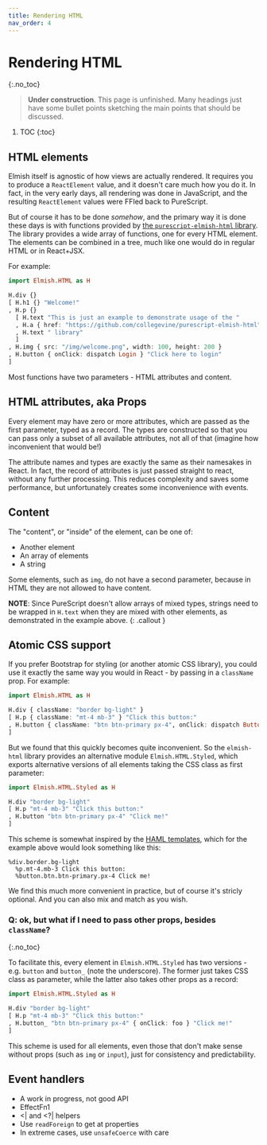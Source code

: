 ```yaml
---
title: Rendering HTML
nav_order: 4
---
```


# Rendering HTML
{:.no_toc}

> **Under construction**. This page is unfinished. Many headings just have some
> bullet points sketching the main points that should be discussed.

1. TOC
{:toc}

## HTML elements

Elmish itself is agnostic of how views are actually rendered. It requires you to
produce a `ReactElement` value, and it doesn't care much how you do it. In fact,
in the very early days, all rendering was done in JavaScript, and the resulting
`ReactElement` values were FFIed back to PureScript.

But of course it has to be done _somehow_, and the primary way it is done these
days is with functions provided by [the `purescript-elmish-html`
library](https://github.com/collegevine/purescript-elmish-html). The library
provides a wide array of functions, one for every HTML element. The elements can
be combined in a tree, much like one would do in regular HTML or in React+JSX.

For example:

```haskell
import Elmish.HTML as H

H.div {}
[ H.h1 {} "Welcome!"
, H.p {}
  [ H.text "This is just an example to demonstrate usage of the "
  , H.a { href: "https://github.com/collegevine/purescript-elmish-html" } "elmish-html"
  , H.text " library"
  ]
, H.img { src: "/img/welcome.png", width: 100, height: 200 }
, H.button { onClick: dispatch Login } "Click here to login"
]
```

Most functions have two parameters - HTML attributes and content.

## HTML attributes, aka Props

Every element may have zero or more attributes, which are passed as the first
parameter, typed as a record. The types are constructed so that you can pass
only a subset of all available attributes, not all of that (imagine how
inconvenient that would be!)

The attribute names and types are exactly the same as their namesakes in React.
In fact, the record of attributes is just passed straight to react, without any
further processing. This reduces complexity and saves some performance, but
unfortunately creates some inconvenience with events.

## Content

The "content", or "inside" of the element, can be one of:

* Another element
* An array of elements
* A string

Some elements, such as `img`, do not have a second parameter, because in HTML
they are not allowed to have content.

**NOTE**: Since PureScript doesn't allow arrays of mixed types, strings need
to be wrapped in `H.text` when they are mixed with other elements, as
demonstrated in the example above.
{: .callout }

## Atomic CSS support

If you prefer Bootstrap for styling (or another atomic CSS library), you could
use it exactly the same way you would in React - by passing in a `className`
prop. For example:

```haskell
import Elmish.HTML as H

H.div { className: "border bg-light" }
[ H.p { className: "mt-4 mb-3" } "Click this button:"
, H.button { className: "btn btn-primary px-4", onClick: dispatch ButtonClicked } "Click me!"
]
```

But we found that this quickly becomes quite inconvenient. So the `elmish-html`
library provides an alternative module `Elmish.HTML.Styled`, which exports
alternative versions of all elements taking the CSS class as first parameter:

```haskell
import Elmish.HTML.Styled as H

H.div "border bg-light"
[ H.p "mt-4 mb-3" "Click this button:"
, H.button "btn btn-primary px-4" "Click me!"
]
```

This scheme is somewhat inspired by the [HAML templates](https://haml.info/),
which for the example above would look something like this:

```haml
%div.border.bg-light
  %p.mt-4.mb-3 Click this button:
  %button.btn.btn-primary.px-4 Click me!
```

We find this much more convenient in practice, but of course it's stricly
optional. And you can also mix and match as you wish.

### **Q:** ok, but what if I need to pass other props, besides `className`?
{:.no_toc}

To facilitate this, every element in `Elmish.HTML.Styled` has two versions -
e.g. `button` and `button_` (note the underscore). The former just takes CSS
class as parameter, while the latter also takes other props as a record:

```haskell
import Elmish.HTML.Styled as H

H.div "border bg-light"
[ H.p "mt-4 mb-3" "Click this button:"
, H.button_ "btn btn-primary px-4" { onClick: foo } "Click me!"
]
```

This scheme is used for all elements, even those that don't make sense without
props (such as `img` or `input`), just for consistency and predictability.

## Event handlers

* A work in progress, not good API
* EffectFn1
* <| and <?| helpers
* Use `readForeign` to get at properties
* In extreme cases, use `unsafeCoerce` with care
